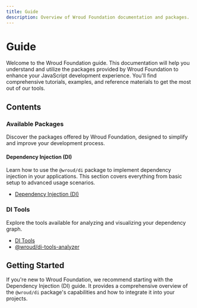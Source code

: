 ```yaml
---
title: Guide
description: Overview of Wroud Foundation documentation and packages.
---
```


# Guide

Welcome to the Wroud Foundation guide. This documentation will help you understand and utilize the packages provided by Wroud Foundation to enhance your JavaScript development experience. You'll find comprehensive tutorials, examples, and reference materials to get the most out of our tools.

## Contents

### Available Packages

Discover the packages offered by Wroud Foundation, designed to simplify and improve your development process.

#### Dependency Injection (DI)

Learn how to use the `@wroud/di` package to implement dependency injection in your applications. This section covers everything from basic setup to advanced usage scenarios.

- [Dependency Injection (DI)](/guide/package/di/)

### DI Tools

Explore the tools available for analyzing and visualizing your dependency graph.

- [DI Tools](/guide/package/di-tools/)
- [@wroud/di-tools-analyzer](/guide/package/di-tools/analyzer/introduction)

## Getting Started

If you're new to Wroud Foundation, we recommend starting with the Dependency Injection (DI) guide. It provides a comprehensive overview of the `@wroud/di` package's capabilities and how to integrate it into your projects.
